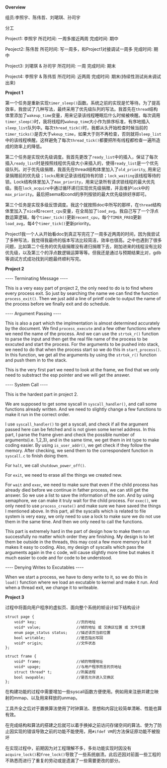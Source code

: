 **Overview**

组员:李照宇、陈伟哲、刘珺琪、孙司宇

分工

Project1: 李照宇 所花时间: 一周多接近两周 完成时间: 期中

Peoject2: 陈伟哲 所花时间: 写一周多，和Project1对接调试一周多 完成时间: 期中

Project3: 刘珺琪 & 孙司宇 所花时间: 一周 完成时间: 期末

Project4: 李照宇 & 陈伟哲 所花时间: 近两周 完成时间: 期末(持续性测试尚未调试出来)


**Project 1**


第一个任务是重新实现```timer_sleep()```函数。系统之前的实现是忙等待。为了提高效率，我尝试了几种写法，最终采用了优先级队列的写法。我首先在```thread```结构体里添加了```wakeup_time```变量，用来记录该线程睡眠后什么时候被唤醒。每次调用```timer_sleep()```时，我将线程的```wakeup_time```大小作为排序标准，有序地插入```sleep_list```队列中。每次```thread_tick()```时，我都从头开始检查时候当前的```timer_ticks()```是否大于```wkeup_time```，如果大于则不再检查，否则就将```sleep_list```中的该线程唤醒。这样避免了每次```thread_tick()```都要把所有线程都检查一遍所造成的效率上的降低。

第二个任务是实现优先级调度。我首先更改了```ready_list```中的插入，保证了每次插入```ready_list```时是按照线程优先级大小来插入的，使得```ready_list```是一个优先级队列。对于优先级捐赠，我首先在thread结构体里加入了```old_priority```, 用来记录捐赠前的优先级；```locks```用来记录该线程持有的锁；```lock_waiting```该线程等待的锁。Lock结构体里加入了```max_priority```，用来记录所有请求锁线程的最大优先级。我在```lock_acquire```中通过循环递归实现优先级捐赠，并且维护```lock```中的```max_priority```。最后把sema和cond的序列按锁的最大优先级排好序即可。

第三个任务是实现多级反馈调度。我这个就按照doc中所写的那样，在```thread```结构体里加入了```nice```和```recent_cpu```变量，在全局加了```load_avg```。我自己写了一个浮点数运算逻辑，每个```timer_tick()```更新```recent_cpu```，每个```TIMER_FREQ```更新```load_avg```，每4个```timer_tick()```更新priority。

Project1我一个人从开始看doc到真正写完花了一周多近两周的时间，因为我尝试了多种写法，我觉得我最终的版本写法比较简洁，效率也很高。之中也遇到了很多问题，比如第二个任务的优先级捐赠没有递归捐赠下去，刚加进来的线程没有比较优先级，以及第三个的浮点数逻辑运算等等。但我还是通过与预期结果比对，gdb等调试方式成功找到问题最终顺利写完。

**Project 2**


---- Terminating Message ----

This is a very easy part of project 2, the only need to do is to find where every process exit. So just by searching the name we can find the function ```process_exit()```. Then we just add a line of printf code to output the name of the process before we finally exit and do schedule.

---- Argument Passing ----

This is also a part which the implmentation is almost determined accurately by the document. We find ```process_execute``` and a few other functions where we need the name of the process. And we can use the ```strtok_r()``` function to parse the input and then get the real file name of the process to be exxcuted and start the process. For the arguments to be pushed into stack, we need to do that when the process start so we do this in ```start_process()```. In this function, we get all the arguments by using the ```strtok_r()``` function and push them in to the stack.

This is the very first part we need to look at the frame, we find that we only need to substract the esp pointer and we will get the answer.

---- System Call ----

This is the hardest part in project 2. 

We are supposed to get some syscall in ```syscall_handler()```, and call some functions already written. And we need to slightly change a few functions to make it run in the correct order.

I use ```syscall_handler()``` to get a syscall, and check if all the argument passed here can be fetched and is not given some kernel address. In this part, I parse the frame given and check the possible number of arguments(i.e. 1,2,3), and in the same time, we get them in int type to make coding easier. By using ```is_user_addr()```, we get check if they follow the memory. After checking, we send them to the correspondent function in ```syscall.c``` to finish doing them.

For ```halt```, we call ```shutdown_power_off()```.

For ```exit```, we need to erase all the things we created new. 

For ```wait``` and ```exec```, we need to make sure that even if the child process has already died before we continue in father process, we can still get the answer. So we use a list to save the information of the son. And by using semaphore, we can make it truly wait for the child process. For ```exec()```, we only need to use ```process_create()``` and make sure we have saved the things I mentioned above.
In this part, all the syscalls which is related to file system is very easy, we only need to use a lock to make sure we do not use them in the same time. And then we only need to call the functions.

This part is extremely hard in the part of design how to make them run successfully no matter which order they are finishing. My design is to let them be outside in the threads, this may cost a few more memory but it makes it easy to coding. Also, my design of syscalls which pass the arguments again in the c code, will cause slightly more time but makes it much easier to code and for code to be understood.

---- Denying Writes to Excutables ----

When we start a process, we have to deny write to it, so we do this in ```load()``` function where we load an excutable to kernel and make it run. And when a thread exit, we change it to writeable.

**Project 3**

过程中将面向用户程序的虚拟页、面向整个系统的帧设计如下结构设计

    struct page {
        void* key;                  //页的地址
        void* value;                //帧的地址 或 交换区位置 或 文件位置
        enum page_status status;    //描述该页当前位置
        bool writable;              //是否指出写回
        void* origin;               //文件状态
    };
    
    struct frame {
        void* frame;                //帧的物理地址
        void* upage;                //与用户程序而言的页地址
        struct thread* t;           //所属进程
        bool swapable;              //是否允许进入交换区
    };
在构建功能的过程中需要增加一些syscall函数方便使用。例如用来注册并建立映射的mmap、以及用来释放的unmap。 

工具齐全之后对于置换算法使用了时钟算法、思想和内容比较简单清晰、性能也算有效。  

在完成结构和算法的搭建之后就可以着手换掉之前访问存储空间的算法、使为了防止因实现的错误导致之前的功能不能使用，用```#ifdef VM```的方法保证原功能不被毁坏

在实现过程中，前期因为对工程理解不多，多处功能实现时因没有```acquire_lock()```和```free_lock()```导致了一些系统崩溃。此后还因对前面一些工程的不熟悉而进行了重复的劳动或是遗漏了一些需要更改的部分。
